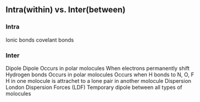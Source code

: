 ## Intra(within) vs. Inter(between)
### Intra
Ionic bonds 
covelant bonds

### Inter
Dipole Dipole
	Occurs in polar molocules
	When electrons permanently shift
Hydrogen bonds
	Occurs in polar molocules
	Occurs when H bonds to N, O, F
	H in one molocule is attrachet to a lone pair in another molocule
Dispersion
	London Dispersion Forces (LDF)
	Temporary dipole between all types of molocules